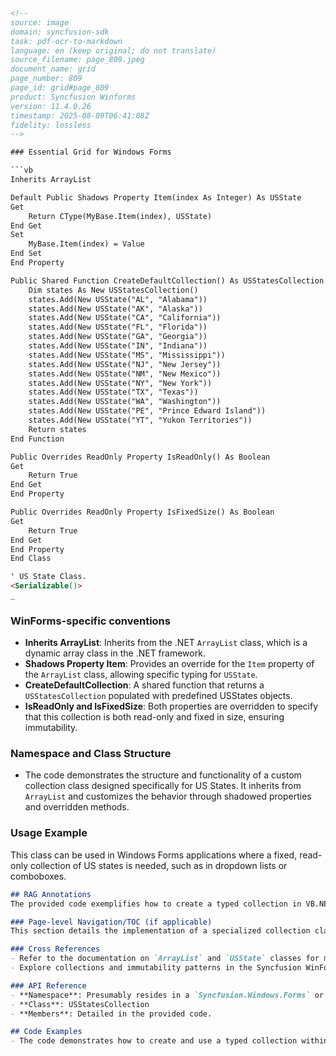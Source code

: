 ```html
<!-- 
source: image
domain: syncfusion-sdk
task: pdf-ocr-to-markdown
language: en (keep original; do not translate)
source_filename: page_809.jpeg
document_name: grid
page_number: 809
page_id: grid#page_809
product: Syncfusion Winforms
version: 11.4.0.26
timestamp: 2025-08-09T06:41:08Z
fidelity: lossless
-->

### Essential Grid for Windows Forms

```vb
Inherits ArrayList

Default Public Shadows Property Item(index As Integer) As USState
Get
    Return CType(MyBase.Item(index), USState)
End Get
Set
    MyBase.Item(index) = Value
End Set
End Property

Public Shared Function CreateDefaultCollection() As USStatesCollection
    Dim states As New USStatesCollection()
    states.Add(New USState("AL", "Alabama"))
    states.Add(New USState("AK", "Alaska"))
    states.Add(New USState("CA", "California"))
    states.Add(New USState("FL", "Florida"))
    states.Add(New USState("GA", "Georgia"))
    states.Add(New USState("IN", "Indiana"))
    states.Add(New USState("MS", "Mississippi"))
    states.Add(New USState("NJ", "New Jersey"))
    states.Add(New USState("NM", "New Mexico"))
    states.Add(New USState("NY", "New York"))
    states.Add(New USState("TX", "Texas"))
    states.Add(New USState("WA", "Washington"))
    states.Add(New USState("PE", "Prince Edward Island"))
    states.Add(New USState("YT", "Yukon Territories"))
    Return states
End Function

Public Overrides ReadOnly Property IsReadOnly() As Boolean
Get
    Return True
End Get
End Property

Public Overrides ReadOnly Property IsFixedSize() As Boolean
Get
    Return True
End Get
End Property
End Class

' US State Class.
<Serializable()>
_
```

### WinForms-specific conventions
- **Inherits ArrayList**: Inherits from the .NET `ArrayList` class, which is a dynamic array class in the .NET framework.
- **Shadows Property Item**: Provides an override for the `Item` property of the `ArrayList` class, allowing specific typing for `USState`.
- **CreateDefaultCollection**: A shared function that returns a `USStatesCollection` populated with predefined USStates objects.
- **IsReadOnly and IsFixedSize**: Both properties are overridden to specify that this collection is both read-only and fixed in size, ensuring immutability.

### Namespace and Class Structure
- The code demonstrates the structure and functionality of a custom collection class designed specifically for US States. It inherits from `ArrayList` and customizes the behavior through shadowed properties and overridden methods.

### Usage Example
This class can be used in Windows Forms applications where a fixed, read-only collection of US states is needed, such as in dropdown lists or comboboxes.

```markdown
## RAG Annotations
The provided code exemplifies how to create a typed collection in VB.NET, ensuring type safety and immutability.

### Page-level Navigation/TOC (if applicable)
This section details the implementation of a specialized collection class tailored for US states, showing how to override and customize inherited behavior.

### Cross References
- Refer to the documentation on `ArrayList` and `USState` classes for more details.
- Explore collections and immutability patterns in the Syncfusion WinForms documentation for additional insights.

### API Reference
- **Namespace**: Presumably resides in a `Syncfusion.Windows.Forms` or a similar custom namespace.
- **Class**: USStatesCollection
- **Members**: Detailed in the provided code.

## Code Examples
- The code demonstrates how to create and use a typed collection within a Windows Forms application.
```

<!-- tags: [Windows Forms, Essential Grid, US States, Collection, Type Safety, Immutability, ReadOnly, FCollection] keywords: [ArrayList, USStatesCollection, USState, CreateDefaultCollection, IsReadOnly, IsFixedSize, Shadows Property, Inheritance, Typed Collection] -->
```